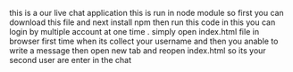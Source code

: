 this is a our live chat application
this is run in node module so first you can download this file and next install npm then run this code
in this you can login by multiple account at one time .
simply open index.html file in browser first time when its collect your username and then you anable to write a message 
then open new tab and reopen index.html so its your second user are enter in the chat
